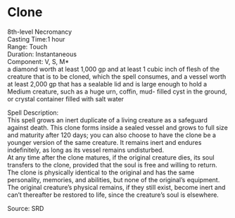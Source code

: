 # Clone
8th-level Necromancy<br>
Casting Time:1 hour<br>
Range: Touch<br>
Duration: Instantaneous<br>
Component: V, S, M*<br>
a diamond worth at least 1,000 gp and at least 1 cubic inch of flesh of the creature that is to be cloned, which the spell consumes, and a vessel worth at least 2,000 gp that has a sealable lid and is large enough to hold a Medium creature, such as a huge urn, coffin, mud- filled cyst in the ground, or crystal container filled with salt water

Spell Description:<br>
This spell grows an inert duplicate of a living creature as a safeguard against death. This clone forms inside a sealed vessel and grows to full size and maturity after 120 days; you can also choose to have the clone be a younger version of the same creature. It remains inert and endures indefinitely, as long as its vessel remains undisturbed.<br>At any time after the clone matures, if the original creature dies, its soul transfers to the clone, provided that the soul is free and willing to return.<br>The clone is physically identical to the original and has the same personality, memories, and abilities, but none of the original’s equipment. The original creature’s physical remains, if they still exist, become inert and can’t thereafter be restored to life, since the creature’s soul is elsewhere.

Source: SRD